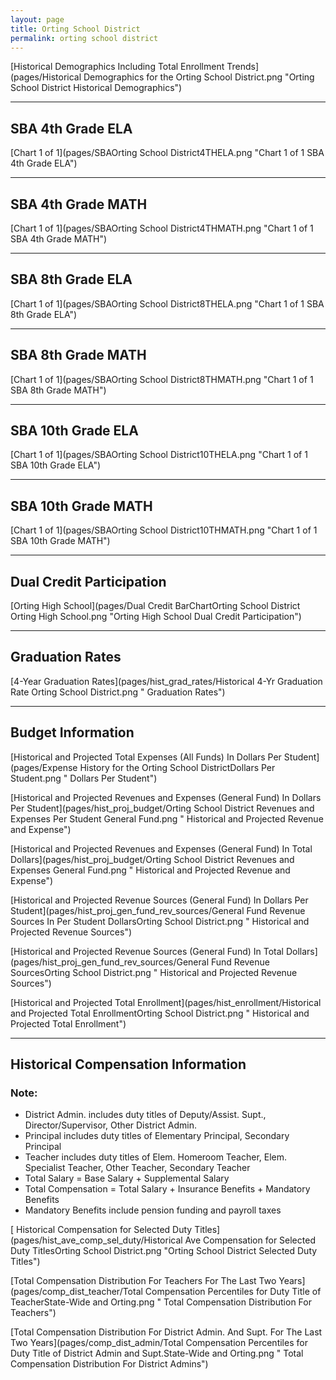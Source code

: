 ```yaml
---
layout: page
title: Orting School District
permalink: orting school district
---
```



[Historical Demographics Including Total Enrollment Trends](pages/Historical Demographics for the Orting School District.png "Orting School District Historical Demographics")

___

## SBA 4th Grade ELA

[Chart 1 of 1](pages/SBAOrting School District4THELA.png "Chart 1 of 1 SBA 4th Grade ELA")


___

## SBA 4th Grade MATH

[Chart 1 of 1](pages/SBAOrting School District4THMATH.png "Chart 1 of 1 SBA 4th Grade MATH")


___

## SBA 8th Grade ELA

[Chart 1 of 1](pages/SBAOrting School District8THELA.png "Chart 1 of 1 SBA 8th Grade ELA")


___

## SBA 8th Grade MATH

[Chart 1 of 1](pages/SBAOrting School District8THMATH.png "Chart 1 of 1 SBA 8th Grade MATH")


___

## SBA 10th Grade ELA

[Chart 1 of 1](pages/SBAOrting School District10THELA.png "Chart 1 of 1 SBA 10th Grade ELA")


___

## SBA 10th Grade MATH

[Chart 1 of 1](pages/SBAOrting School District10THMATH.png "Chart 1 of 1 SBA 10th Grade MATH")


___

## Dual Credit Participation

[Orting High School](pages/Dual Credit BarChartOrting School District Orting High School.png "Orting High School Dual Credit Participation")


___

## Graduation Rates

[4-Year Graduation Rates](pages/hist_grad_rates/Historical 4-Yr Graduation Rate Orting School District.png " Graduation Rates")


___

## Budget Information

[Historical and Projected Total Expenses (All Funds) In Dollars Per Student](pages/Expense History for the Orting School DistrictDollars Per Student.png " Dollars Per Student")

[Historical and Projected Revenues and Expenses (General Fund) In Dollars Per Student](pages/hist_proj_budget/Orting School District Revenues and Expenses Per Student General Fund.png " Historical and Projected Revenue and Expense")

[Historical and Projected Revenues and Expenses (General Fund) In Total Dollars](pages/hist_proj_budget/Orting School District Revenues and Expenses General Fund.png " Historical and Projected Revenue and Expense")

[Historical and Projected Revenue Sources (General Fund) In Dollars Per Student](pages/hist_proj_gen_fund_rev_sources/General Fund Revenue Sources In Per Student DollarsOrting School District.png " Historical and Projected Revenue Sources")

[Historical and Projected Revenue Sources (General Fund) In Total Dollars](pages/hist_proj_gen_fund_rev_sources/General Fund Revenue SourcesOrting School District.png " Historical and Projected Revenue Sources")

[Historical and Projected Total Enrollment](pages/hist_enrollment/Historical and Projected Total EnrollmentOrting School District.png " Historical and Projected Total Enrollment")


___

## Historical Compensation Information
### Note:
- District Admin. includes duty titles of Deputy/Assist. Supt., Director/Supervisor, Other District Admin.
- Principal includes duty titles of Elementary Principal, Secondary Principal
- Teacher includes duty titles of Elem. Homeroom Teacher, Elem. Specialist Teacher, Other Teacher, Secondary Teacher
- Total Salary = Base Salary + Supplemental Salary
- Total Compensation = Total Salary + Insurance Benefits + Mandatory Benefits
- Mandatory Benefits include pension funding and payroll taxes

[ Historical Compensation for Selected Duty Titles](pages/hist_ave_comp_sel_duty/Historical Ave Compensation for Selected Duty TitlesOrting School District.png "Orting School District Selected Duty Titles")

[Total Compensation Distribution For Teachers For The Last Two Years](pages/comp_dist_teacher/Total Compensation Percentiles for Duty Title of TeacherState-Wide and Orting.png " Total Compensation Distribution For Teachers")

[Total Compensation Distribution For District Admin. And Supt. For The Last Two Years](pages/comp_dist_admin/Total Compensation Percentiles for Duty Title of District Admin and Supt.State-Wide and Orting.png " Total Compensation Distribution For District Admins")

